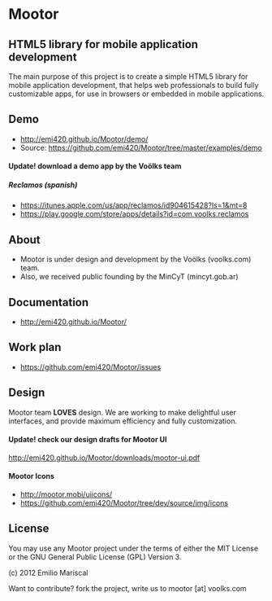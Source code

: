 # Mootor

## HTML5 library for mobile application development

The main purpose of this project is to create a simple HTML5 library for mobile application development, that helps web professionals to build fully customizable apps, for use in browsers or embedded in mobile applications.

## Demo

* http://emi420.github.io/Mootor/demo/
* Source: https://github.com/emi420/Mootor/tree/master/examples/demo

#### Update! download a demo app by the Voölks team 

##### Reclamos (spanish)

* https://itunes.apple.com/us/app/reclamos/id904615428?ls=1&mt=8
* https://play.google.com/store/apps/details?id=com.voolks.reclamos

## About

* Mootor is under design and development by the Voölks (voolks.com) team.
* Also, we received public founding by the MinCyT (mincyt.gob.ar)

## Documentation

* http://emi420.github.io/Mootor/

## Work plan

* https://github.com/emi420/Mootor/issues

## Design

Mootor team **LOVES** design. We are working to make delightful user interfaces, and provide maximum efficiency and fully customization.

#### Update! check our design drafts for Mootor UI

http://emi420.github.io/Mootor/downloads/mootor-ui.pdf

#### Mootor Icons

* http://mootor.mobi/uiicons/
* https://github.com/emi420/Mootor/tree/dev/source/img/icons

## License

You may use any Mootor project under the terms of either the MIT License or the GNU General Public License (GPL) Version 3.

(c) 2012 Emilio Mariscal

Want to contribute? fork the project, write us to mootor [at] voolks.com